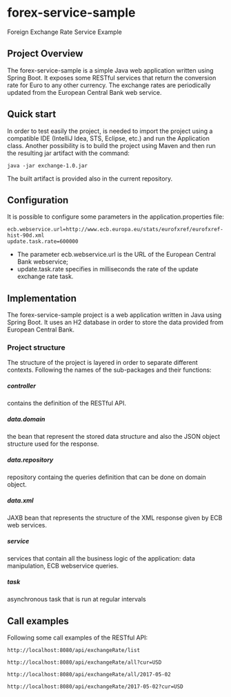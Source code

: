 # forex-service-sample
Foreign Exchange Rate Service Example


## Project Overview
The forex-service-sample is a simple Java web application written using Spring Boot.
It exposes some RESTful services that return the conversion rate for Euro to any other currency.
The exchange rates are periodically updated from the European Central Bank web service.


## Quick start
In order to test easily the project, is needed to import the project using a compatible IDE (IntelliJ Idea, STS, Eclipse, etc.) and run the Application class.
Another possibility is to build the project using Maven and then run the resulting jar artifact with the command:
```
java -jar exchange-1.0.jar
```
The built artifact is provided also in the current repository.


## Configuration

It is possible to configure some parameters in the application.properties file:
```properties
ecb.webservice.url=http://www.ecb.europa.eu/stats/eurofxref/eurofxref-hist-90d.xml
update.task.rate=600000
```
- The parameter ecb.webservice.url is the URL of the European Central Bank webservice;
- update.task.rate specifies in milliseconds the rate of the update exchange rate task.


## Implementation

The forex-service-sample project is a web application written in Java using Spring Boot.
It uses an H2 database in order to store the data provided from European Central Bank.

### Project structure
The structure of the project is layered in order to separate different contexts.
Following the names of the sub-packages and their functions:

##### controller
contains the definition of the RESTful API.

##### data.domain
the bean that represent the stored data structure and also the JSON object structure used for the response.

##### data.repository
repository containg the queries definition that can be done on domain object.

##### data.xml
JAXB bean that represents the structure of the XML response given by ECB web services.

##### service
services that contain all the business logic of the application: data manipulation, ECB webservice queries.

##### task
asynchronous task that is run at regular intervals


## Call examples
Following some call examples of the RESTful API:

```
http://localhost:8080/api/exchangeRate/list
```
```
http://localhost:8080/api/exchangeRate/all?cur=USD
```
```
http://localhost:8080/api/exchangeRate/all/2017-05-02
```
```
http://localhost:8080/api/exchangeRate/2017-05-02?cur=USD
```
